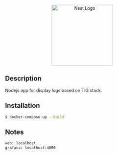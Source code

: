 <p align="center">
  <a href="https://nodejs.org/uk/" target="blank"><img src="https://nodejs.org/static/images/logo.svg" width="200" alt="Nest Logo" /></a>
</p>

## Description

Nodejs app for display logs based on TIG stack.

## Installation

```bash
$ docker-compose up --build
```

## Notes

```bash
web: localhost
grafana: localhost:4000

```
